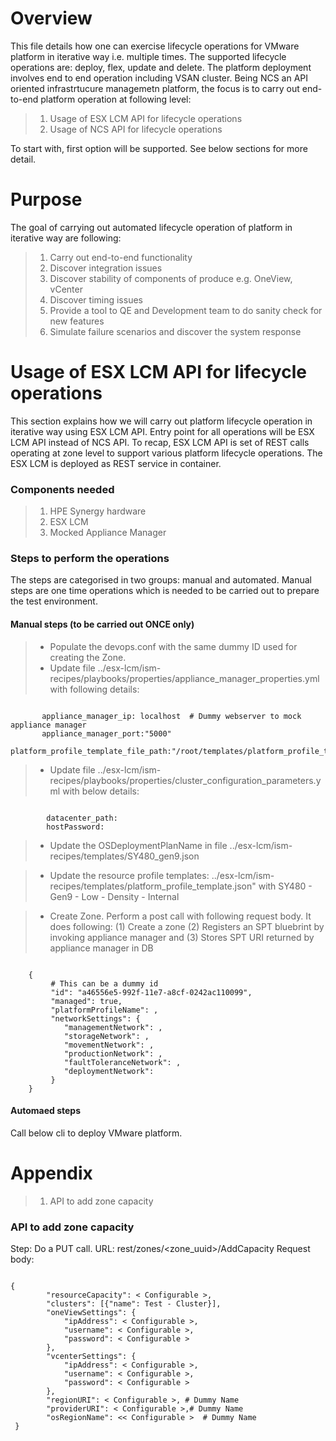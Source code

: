 # Overview

This file details how one can exercise lifecycle operations for VMware
platform in iterative way i.e. multiple times. The supported lifecycle
operations are: deploy, flex, update and delete. The platform deployment
involves end to end operation including VSAN cluster. Being NCS an
API oriented infrastrtucure managemetn platform, the focus is to carry
out end-to-end platform operation at following level:

>1. Usage of ESX LCM API for lifecycle operations
>2. Usage of NCS API for lifecycle operations

To start with, first option will be supported. See below sections for
more detail.

# Purpose

The goal of carrying out automated lifecycle operation of platform in
iterative way are following:

>1. Carry out end-to-end functionality
>2. Discover integration issues
>3. Discover stability of components of produce e.g. OneView, vCenter
>4. Discover timing issues
>5. Provide a tool to QE and Development team to do sanity check for new features
>6. Simulate failure scenarios and discover the system response


# Usage of ESX LCM API for lifecycle operations

This section explains how we will carry out platform lifecycle operation
in iterative way using ESX LCM API. Entry point for all operations will
be ESX LCM API instead of NCS API. To recap, ESX LCM API is set of REST
calls operating at zone level to support various platform lifecycle
operations. The ESX LCM is deployed as REST service in container.

### Components needed

>1. HPE Synergy hardware
>2. ESX LCM
>3. Mocked Appliance Manager

### Steps to perform the operations

The steps are categorised in two groups: manual and automated. Manual
steps are one time operations which is needed to be carried out to prepare
the test environment.

#### Manual steps (to be carried out ONCE only)

>* Populate the devops.conf with the same dummy ID used for creating the Zone.
>* Update file ../esx-lcm/ism-recipes/playbooks/properties/appliance_manager_properties.yml
    with following details:

<pre><code>
       appliance_manager_ip: localhost  # Dummy webserver to mock appliance manager
       appliance_manager_port:"5000"
       platform_profile_template_file_path:"/root/templates/platform_profile_template.json"
</code></pre>


>* Update file ../esx-lcm/ism-recipes/playbooks/properties/cluster_configuration_parameters.yml
    with below details:

<pre><code>
        datacenter_path:<DataCenterName>
        hostPassword:<HostPassword>
</code></pre>

>* Update the OSDeploymentPlanName in file ../esx-lcm/ism-recipes/templates/SY480_gen9.json



>* Update the resource profile templates: ../esx-lcm/ism-recipes/templates/platform_profile_template.json"
    with SY480 - Gen9 - Low - Density - Internal

>* Create Zone. Perform a post call with following request body. It does
   following: (1) Create a zone (2) Registers an SPT bluebrint by invoking
   appliance manager and (3) Stores SPT URI returned by appliance manager
   in DB


<pre><code>
    {
         # This can be a dummy id
         "id": "a46556e5-992f-11e7-a8cf-0242ac110099",
         "managed": true,
         "platformProfileName": <configured platform profile name>,
         "networkSettings": {
            "managementNetwork": <management network name from oneview>,
            "storageNetwork": <storage nwtwork name from oneview>,
            "movementNetwork": <vmotion network name from oneview>,
            "productionNetwork": <tenant network name from oneview>,
            "faultToleranceNetwork": <FT network name from oneview>,
            "deploymentNetwork": <deployment network from oneview>
         }
    }
</code></pre>




#### Automaed steps

Call below cli to deploy VMware platform.














# Appendix

>1. API to add zone capacity

### API to add zone capacity

Step: Do a PUT call.
URL: rest/zones/<zone_uuid>/AddCapacity
Request body:

<pre><code>
{
        "resourceCapacity": < Configurable >,
        "clusters": [{"name": Test - Cluster}],
        "oneViewSettings": {
            "ipAddress": < Configurable >,
            "username": < Configurable >,
            "password": < Configurable >
        },
        "vcenterSettings": {
            "ipAddress": < Configurable >,
            "username": < Configurable >,
            "password": < Configurable >
        },
        "regionURI": < Configurable >, # Dummy Name
        "providerURI": < Configurable >,# Dummy Name
        "osRegionName": << Configurable >  # Dummy Name
 }
</code>
</pre>


